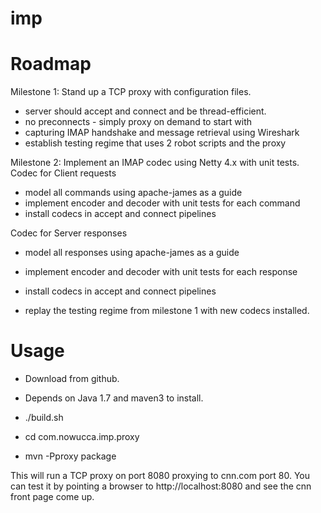 imp
===

Roadmap
=======
Milestone 1: Stand up a TCP proxy with configuration files.
* server should accept and connect and be thread-efficient.
* no preconnects - simply proxy on demand to start with
* capturing IMAP handshake and message retrieval using Wireshark
* establish testing regime that uses 2 robot scripts and the proxy

Milestone 2: Implement an IMAP codec using Netty 4.x with unit tests.
Codec for Client requests
* model all commands using apache-james as a guide
* implement encoder and decoder with unit tests for each command
* install codecs in accept and connect pipelines

Codec for Server responses
* model all responses using apache-james as a guide
* implement encoder and decoder with unit tests for each response
* install codecs in accept and connect pipelines

* replay the testing regime from milestone 1 with new codecs installed.

Usage
=====

* Download from github.
* Depends on Java 1.7 and maven3 to install.

* ./build.sh
* cd com.nowucca.imp.proxy
* mvn -Pproxy package

This will run a TCP proxy on port 8080 proxying to cnn.com port 80.
You can test it by pointing a browser to http://localhost:8080 and see the cnn front page come up.
